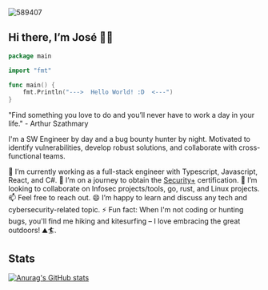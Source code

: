 ![589407](https://user-images.githubusercontent.com/20876378/200520670-d5d75540-04d4-4ae3-a66f-c6d4f017275a.jpeg)


## Hi there, I’m José 👋😄

<!--
**osesantos/osesantos** is a ✨ _special_ ✨ repository because its `README.md` (this file) appears on your GitHub profile.

Here are some ideas to get you started:

- 🔭 I’m currently working on ...
- 🌱 I’m currently learning ...
- 👯 I’m looking to collaborate on ...
- 🤔 I’m looking for help with ...
- 💬 Ask me about ...
- 📫 How to reach me: ...
- 😄 Pronouns: ...
- ⚡ Fun fact: ...
-->

```go
package main

import "fmt"

func main() {
    fmt.Println("--->  Hello World! :D  <---")
}
```

"Find something you love to do and you’ll never have to work a day in your life." - Arthur Szathmary
 
I'm a SW Engineer by day and a bug bounty hunter by night. 
Motivated to identify vulnerabilities, develop robust solutions, and collaborate with cross-functional teams.

🔭 I’m currently working as a full-stack engineer with Typescript, Javascript, React, and C#.
🌱 I’m on a journey to obtain the [Security+](https://www.comptia.org/certifications/security) certification.
👯 I’m looking to collaborate on Infosec projects/tools, go, rust, and Linux projects.
📫 Feel free to reach out.
😄 I’m happy to learn and discuss any tech and cybersecurity-related topic.
⚡ Fun fact: When I'm not coding or hunting bugs, you'll find me hiking and kitesurfing – I love embracing the great outdoors! ⛰🏄‍.

## Stats
[![Anurag's GitHub stats](https://github-readme-stats.vercel.app/api?username=osesantos&show_icons=true&theme=dark)](https://github.com/anuraghazra/github-readme-stats)
